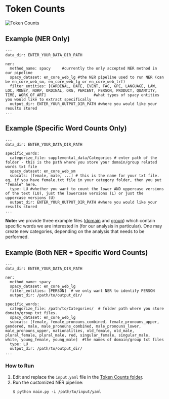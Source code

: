 # Token Counts
![Token Counts](https://github.com/miielab/TokenCounts/workflows/Token%20Counts/badge.svg)


## Example (NER Only)

```
---
data_dir: ENTER_YOUR_DATA_DIR_PATH

ner:
  method_name: spacy     #currently the only accepted NER method in our pipeline
  spacy_dataset: en_core_web_lg #the NER pipeline used to run NER (can be en_core_web_sm, en_core_web_lg or en_core_web_trf)
  filter_entities: [CARDINAL, DATE, EVENT, FAC, GPE, LANGUAGE, LAW, LOC, MONEY, NORP, ORDINAL, ORG, PERCENT, PERSON, PRODUCT, QUANTITY, TIME, WORK_OF_ART]                     #what types of spacy entities you would like to extract specifically 
  output_dir: ENTER_YOUR_OUTPUT_DIR_PATH #where you would like your results stored
...

```

## Example (Specific Word Counts Only)

```
---
data_dir: ENTER_YOUR_DATA_DIR_PATH

specific_words:
  categorize_file: supplemental_data/Categories # enter path of the folder - this is the path where you store your domain/group related words txt file
  spacy_dataset: en_core_web_sm 
  subcats: [female, male, ...] # this is the name for your txt file. eg, if you have female.txt file in your category folder, then you put "female" here. 
  type: LU #whether you want to count the lower AND uppercase versions of the text (LU), just the lowercase versions (L) or just the uppercase versions (U)
  output_dir: ENTER_YOUR_OUTPUT_DIR_PATH #where you would like your results stored
...
```
**Note:** we provide three example files ([domain](https://github.com/miielab/miienlp/blob/main/examples/test_data/test_domain/example_domain_appearance.txt) and [group](https://github.com/miielab/miienlp/tree/main/examples/test_data/test_group)) which contain specific words we are interested in (for our analysis in particular). One may create new categories, depending on the analysis that needs to be performed. 



## Example (Both NER + Specific Word Counts)

```
---
data_dir: ENTER_YOUR_DATA_DIR_PATH

ner:
  method_name: spacy 
  spacy_dataset: en_core_web_lg 
  filter_entities: [PERSON]  # we only want NER to identify PERSON
  output_dir: /path/to/output_dir/

specific_words:
  categorize_file: /path/to/Categories/  # folder path where you store domain/group txt files. 
  spacy_dataset: en_core_web_lg 
  subcats: [female, female_pronouns_combined, female_pronouns_upper, gendered, male, male_pronouns_combined, male_pronouns_lower, male_pronouns_upper, nationalities, old_female, old_male, plural_female, plural_male, red, singular_female, singular_male, white, young_female, young_male]  #the names of domain/group txt files 
  type: LU 
  output_dir: /path/to/output_dir/
...
````

### How to Run

1. Edit and replace the `input.yaml` file in the [Token Counts folder](https://github.com/miielab/miienlp/tree/main/miienlp/token).
2. Run the customized NER pipeline:
    ```
    $ python main.py -i /path/to/input/yaml
    ```
